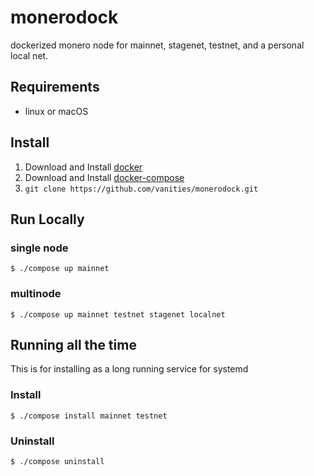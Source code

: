 # monerodock

dockerized monero node for mainnet, stagenet, testnet, and a personal local net.


## Requirements

- linux or macOS


## Install

1. Download and Install [docker](https://docs.docker.com/get-docker/)
2. Download and Install [docker-compose](https://docs.docker.com/compose/install/)
3. `git clone https://github.com/vanities/monerodock.git`


## Run Locally

### single node

```
$ ./compose up mainnet
```

### multinode

```
$ ./compose up mainnet testnet stagenet localnet
```

## Running all the time

This is for installing as a long running service for systemd


### Install

```
$ ./compose install mainnet testnet
```


### Uninstall

```
$ ./compose uninstall
```
